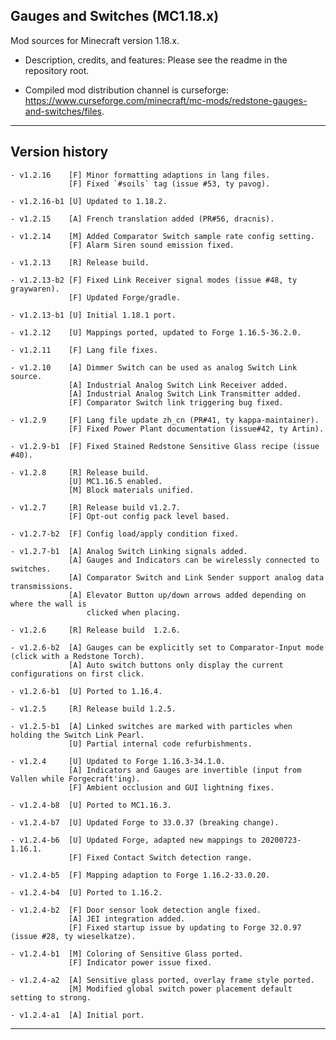 
## Gauges and Switches (MC1.18.x)

Mod sources for Minecraft version 1.18.x.

- Description, credits, and features: Please see the readme in the repository root.

- Compiled mod distribution channel is curseforge: https://www.curseforge.com/minecraft/mc-mods/redstone-gauges-and-switches/files.

----
## Version history

    - v1.2.16    [F] Minor formatting adaptions in lang files.
                 [F] Fixed `#soils` tag (issue #53, ty pavog).

    - v1.2.16-b1 [U] Updated to 1.18.2.

    - v1.2.15    [A] French translation added (PR#56, dracnis).

    - v1.2.14    [M] Added Comparator Switch sample rate config setting.
                 [F] Alarm Siren sound emission fixed.

    - v1.2.13    [R] Release build.

    - v1.2.13-b2 [F] Fixed Link Receiver signal modes (issue #48, ty graywaren).
                 [F] Updated Forge/gradle.

    - v1.2.13-b1 [U] Initial 1.18.1 port.

    - v1.2.12    [U] Mappings ported, updated to Forge 1.16.5-36.2.0.

    - v1.2.11    [F] Lang file fixes.

    - v1.2.10    [A] Dimmer Switch can be used as analog Switch Link source.
                 [A] Industrial Analog Switch Link Receiver added.
                 [A] Industrial Analog Switch Link Transmitter added.
                 [F] Comparator Switch link triggering bug fixed.

    - v1.2.9     [F] Lang file update zh_cn (PR#41, ty kappa-maintainer).
                 [F] Fixed Power Plant documentation (issue#42, ty Artin).

    - v1.2.9-b1  [F] Fixed Stained Redstone Sensitive Glass recipe (issue #40).

    - v1.2.8     [R] Release build.
                 [U] MC1.16.5 enabled.
                 [M] Block materials unified.

    - v1.2.7     [R] Release build v1.2.7.
                 [F] Opt-out config pack level based.

    - v1.2.7-b2  [F] Config load/apply condition fixed.

    - v1.2.7-b1  [A] Analog Switch Linking signals added.
                 [A] Gauges and Indicators can be wirelessly connected to switches.
                 [A] Comparator Switch and Link Sender support analog data transmissions.
                 [A] Elevator Button up/down arrows added depending on where the wall is
                     clicked when placing.

    - v1.2.6     [R] Release build  1.2.6.

    - v1.2.6-b2  [A] Gauges can be explicitly set to Comparator-Input mode (click with a Redstone Torch).
                 [A] Auto switch buttons only display the current configurations on first click.

    - v1.2.6-b1  [U] Ported to 1.16.4.

    - v1.2.5     [R] Release build 1.2.5.

    - v1.2.5-b1  [A] Linked switches are marked with particles when holding the Switch Link Pearl.
                 [U] Partial internal code refurbishments.

    - v1.2.4     [U] Updated to Forge 1.16.3-34.1.0.
                 [A] Indicators and Gauges are invertible (input from Vallen while Forgecraft'ing).
                 [F] Ambient occlusion and GUI lightning fixes.

    - v1.2.4-b8  [U] Ported to MC1.16.3.

    - v1.2.4-b7  [U] Updated Forge to 33.0.37 (breaking change).

    - v1.2.4-b6  [U] Updated Forge, adapted new mappings to 20200723-1.16.1.
                 [F] Fixed Contact Switch detection range.

    - v1.2.4-b5  [F] Mapping adaption to Forge 1.16.2-33.0.20.

    - v1.2.4-b4  [U] Ported to 1.16.2.

    - v1.2.4-b2  [F] Door sensor look detection angle fixed.
                 [A] JEI integration added.
                 [F] Fixed startup issue by updating to Forge 32.0.97 (issue #28, ty wieselkatze).

    - v1.2.4-b1  [M] Coloring of Sensitive Glass ported.
                 [F] Indicator power issue fixed.

    - v1.2.4-a2  [A] Sensitive glass ported, overlay frame style ported.
                 [M] Modified global switch power placement default setting to strong.

    - v1.2.4-a1  [A] Initial port.

----

